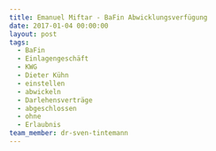 ```yaml
---
title: Emanuel Miftar - BaFin Abwicklungsverfügung
date: 2017-01-04 00:00:00
layout: post
tags:
  - BaFin
  - Einlagengeschäft
  - KWG
  - Dieter Kühn
  - einstellen
  - abwickeln
  - Darlehensverträge
  - abgeschlossen
  - ohne
  - Erlaubnis
team_member: dr-sven-tintemann
---
```

